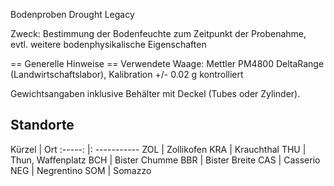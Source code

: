 Bodenproben Drought Legacy

Zweck:  Bestimmung der Bodenfeuchte zum Zeitpunkt der Probenahme, evtl. weitere bodenphysikalische Eigenschaften

== Generelle Hinweise ==
Verwendete Waage: Mettler PM4800 DeltaRange (Landwirtschaftslabor), Kalibration +/- 0.02 g kontrolliert	

Gewichtsangaben inklusive Behälter mit Deckel (Tubes oder Zylinder). 		


Standorte
---------

Kürzel 	|	Ort 
:-----: |: -----------
ZOL	| Zollikofen
KRA	| Krauchthal
THU	| Thun, Waffenplatz
BCH	| Bister Chumme
BBR	| Bister Breite	
CAS	| Casserio
NEG	| Negrentino
SOM	| Somazzo
